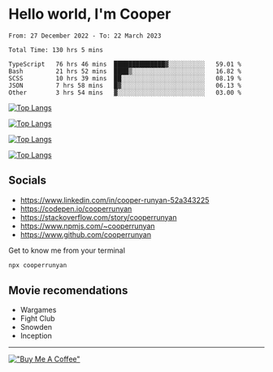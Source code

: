 # Hello world, I'm Cooper

<!--START_SECTION:waka-->

```text
From: 27 December 2022 - To: 22 March 2023

Total Time: 130 hrs 5 mins

TypeScript   76 hrs 46 mins  ██████████████▓░░░░░░░░░░   59.01 %
Bash         21 hrs 52 mins  ████▒░░░░░░░░░░░░░░░░░░░░   16.82 %
SCSS         10 hrs 39 mins  ██░░░░░░░░░░░░░░░░░░░░░░░   08.19 %
JSON         7 hrs 58 mins   █▓░░░░░░░░░░░░░░░░░░░░░░░   06.13 %
Other        3 hrs 54 mins   ▓░░░░░░░░░░░░░░░░░░░░░░░░   03.00 %
```

<!--END_SECTION:waka-->

[![Top Langs](https://github-readme-stats-git-masterrstaa-rickstaa.vercel.app/api?username=cooperrunyan&show_icons=true&border_color=555555&count_private=true&theme=github_dark&#gh-dark-mode-only)](https://github.com/anuraghazra/github-readme-stats#gh-dark-mode-only)

[![Top Langs](https://github-readme-stats-git-masterrstaa-rickstaa.vercel.app/api?username=cooperrunyan&show_icons=true&count_private=true&border_color=555555&theme=github_default&#gh-light-mode-only)](https://github.com/anuraghazra/github-readme-stats#gh-light-mode-only)

[![Top Langs](https://github-readme-stats-git-masterrstaa-rickstaa.vercel.app/api/top-langs/?username=cooperrunyan&show_icons=true&count_private=true&layout=compact&border_color=555555&theme=github_dark&#gh-dark-mode-only)](https://github.com/anuraghazra/github-readme-stats#gh-dark-mode-only)

[![Top Langs](https://github-readme-stats-git-masterrstaa-rickstaa.vercel.app/api/top-langs/?username=cooperrunyan&show_icons=true&count_private=true&layout=compact&border_color=555555&theme=github_default&#gh-light-mode-only)](https://github.com/anuraghazra/github-readme-stats#gh-light-mode-only)

## Socials

- https://www.linkedin.com/in/cooper-runyan-52a343225
- https://codepen.io/cooperrunyan
- https://stackoverflow.com/story/cooperrunyan
- https://www.npmjs.com/~cooperrunyan
- https://www.github.com/cooperrunyan

Get to know me from your terminal
```bash
npx cooperrunyan
```


## Movie recomendations

- Wargames
- Fight Club
- Snowden
- Inception

---

[!["Buy Me A Coffee"](https://www.buymeacoffee.com/assets/img/custom_images/orange_img.png)](https://www.buymeacoffee.com/cooperrunyanE)
